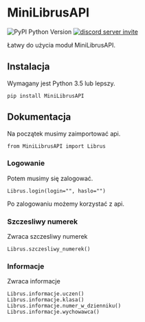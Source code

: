 # MiniLibrusAPI
![PyPI Python Version](https://img.shields.io/pypi/pyversions/fortnite-api?label=python%20version&logo=python&logoColor=yellow)
[![discord server invite](https://discordapp.com/api/guilds/881251978951397396/embed.png)](https://discord.com/invite/pFUTyqqcUx)

Łatwy do użycia moduł MiniLibrusAPI.


## Instalacja

Wymagany jest Python 3.5 lub lepszy.

```
pip install MiniLibrusAPI
```


## Dokumentacja

Na początek musimy zaimportować api.

```
from MiniLibrusAPI import Librus
```


### Logowanie

Potem musimy się zalogować.

```
Librus.login(login="", haslo="")
```

Po zalogowaniu możemy korzystać z api.


### Szczesliwy numerek

Zwraca szczesliwy numerek

```
Librus.szczesliwy_numerek()
```


### Informacje

Zwraca informacje

```
Librus.informacje.uczen()
Librus.informacje.klasa()
Librus.informacje.numer_w_dzienniku()
Librus.informacje.wychowawca()
```